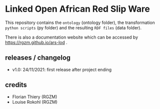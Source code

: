 # Linked Open African Red Slip Ware

This repository contains the `ontology` (ontology folder), the transformation `python scripts` (py folder) and the resulting `RDF files` (data folder).

There is also a documentation website which can be accessed by <https://rgzm.github.io/ars-lod> .

## releases / changelog

-   v1.0: 24/11/2021: first release after project ending

## credits
  
-   Florian Thiery (RGZM)
-   Louise Rokohl (RGZM)
